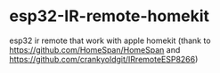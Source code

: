 # esp32-IR-remote-homekit
esp32 ir remote that work with apple homekit (thank to https://github.com/HomeSpan/HomeSpan and https://github.com/crankyoldgit/IRremoteESP8266)
